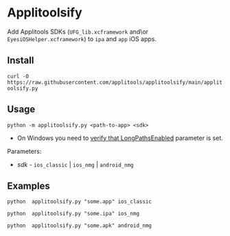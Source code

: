 # Applitoolsify
Add Applitools SDKs (`UFG_lib.xcframework` and\or `EyesiOSHelper.xcframework`) to `ipa` and `app` iOS apps.

## Install
`curl -O https://raw.githubusercontent.com/applitools/applitoolsify/main/applitoolsify.py`

## Usage
`python -m applitoolsify.py <path-to-app> <sdk> `

* On Windows you need to [verify that LongPathsEnabled](https://docs.microsoft.com/en-us/windows/win32/fileio/maximum-file-path-limitation?tabs=powershell) parameter is set.

Parameters:
* _sdk_ - `ios_classic` | `ios_nmg` | `android_nmg`

## Examples

`python  applitoolsify.py "some.app" ios_classic`

`python  applitoolsify.py "some.ipa" ios_nmg`

`python  applitoolsify.py "some.apk" android_nmg`
